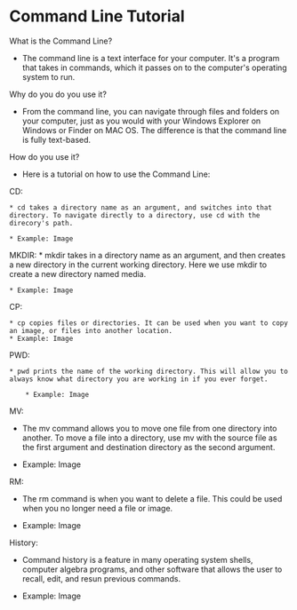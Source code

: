 # Command Line Tutorial

What is the Command Line?

* The command line is a text interface for your computer. It's a program that takes in commands, which it passes on to the computer's operating system to run. 

Why do you do you use it?

* From the command line, you can navigate through files and folders on your computer, just as you would with your Windows Explorer on Windows or Finder on MAC OS. The difference is that the command line is fully text-based.
 
How do you use it?

* Here is a tutorial on how to use the Command Line: 

CD:

	* cd takes a directory name as an argument, and switches into that directory. To navigate directly to a directory, use cd with the direcory's path. 

	* Example: Image


MKDIR:
	* mkdir takes in a directory name as an argument, and then creates a new directory in the current working directory. Here we use mkdir to create a new directory named media. 

	* Example: Image

CP:
	
	* cp copies files or directories. It can be used when you want to copy an image, or files into another location. 
	* Example: Image
  
PWD:

	* pwd prints the name of the working directory. This will allow you to always know what directory you are working in if you ever forget.
	
        * Example: Image
MV: 
	
* The mv command allows you to move one file from one directory into another. To move a file into a directory, use mv with the source file as the first argument and destination directory as the second argument. 

* Example: Image

RM: 

* The rm command is when you want to delete a file. This could be used when you no longer need a file or image.

* Example: Image


History:
* Command history is a feature in many operating system shells, computer algebra programs, and other software that allows the user to recall, edit, and resun previous commands.

* Example: Image 
